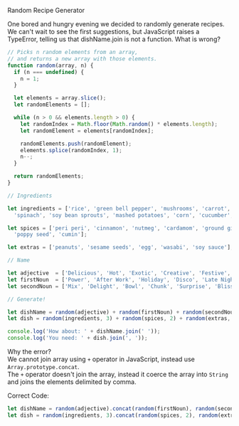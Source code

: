 Random Recipe Generator

One bored and hungry evening we decided to randomly generate recipes. We can't wait to see the first suggestions, but JavaScript raises a TypeError, telling us that dishName.join is not a function. What is wrong?

```javascript
// Picks n random elements from an array,
// and returns a new array with those elements.
function random(array, n) {
  if (n === undefined) {
    n = 1;
  }

  let elements = array.slice();
  let randomElements = [];

  while (n > 0 && elements.length > 0) {
    let randomIndex = Math.floor(Math.random() * elements.length);
    let randomElement = elements[randomIndex];

    randomElements.push(randomElement);
    elements.splice(randomIndex, 1);
    n--;
  }

  return randomElements;
}

// Ingredients

let ingredients = ['rice', 'green bell pepper', 'mushrooms', 'carrot', 'kebab',
  'spinach', 'soy bean sprouts', 'mashed potatoes', 'corn', 'cucumber', 'peas'];

let spices = ['peri peri', 'cinnamon', 'nutmeg', 'cardamom', 'ground ginger',
  'poppy seed', 'cumin'];

let extras = ['peanuts', 'sesame seeds', 'egg', 'wasabi', 'soy sauce'];

// Name

let adjective  = ['Delicious', 'Hot', 'Exotic', 'Creative', 'Festive', 'Dark'];
let firstNoun  = ['Power', 'After Work', 'Holiday', 'Disco', 'Late Night'];
let secondNoun = ['Mix', 'Delight', 'Bowl', 'Chunk', 'Surprise', 'Bliss'];

// Generate!

let dishName = random(adjective) + random(firstNoun) + random(secondNoun);
let dish = random(ingredients, 3) + random(spices, 2) + random(extras, 1);

console.log('How about: ' + dishName.join(' '));
console.log('You need: ' + dish.join(', '));
```

Why the error?  
We cannot join array using `+` operator in JavaScript, instead use `Array.prototype.concat`.  
The `+` operator doesn't join the array, instead it coerce the array into `String` and joins the elements delimited by comma.

Correct Code:
```javascript
let dishName = random(adjective).concat(random(firstNoun), random(secondNoun));
let dish = random(ingredients, 3).concat(random(spices, 2), random(extras, 1));
```